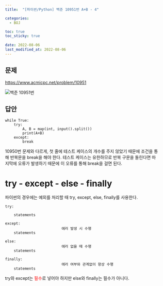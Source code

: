 ```yaml
---
title:  "[파이썬/Python] 백준 10951번 A+B - 4"

categories:
  - BOJ

toc: true
toc_sticky: true
 
date: 2022-08-06
last_modified_at: 2022-08-06
---
```

## 문제

<https://www.acmicpc.net/problem/10951>


![백준 10951번](https://user-images.githubusercontent.com/81560908/183243128-2ba0f912-f1a3-45ac-b9c4-5758eb8518c3.png)


## 답안
```
while True:
    try:
        A, B = map(int, input().split())
        print(A+B)
    except:
        break
```

10950번 문제와 다르게, 첫 줄에 테스트 케이스의 개수를 주지 않았기 때문에 조건을 통해 반복문을 break을 해야 한다. 테스트 케이스는 유한하므로 반복 구문을 돌린다면 마지막에 오류가 발생하기 때문에 이 오류를 통해 break을 걸면 된다. 

# try - except - else - finally

파이썬의 경우에는 예외를 처리할 때 try, except, else, finally를 사용한다. 

```
try:       
                        
    statements           

except:     
                          에러 발생 시 수행
    statements
    
else:
                          에러 없을 때 수행
    statements

finally:     
                          에러 여부와 관계없이 항상 수행
    statements
```

try와 except는 <span style="color:red">필수</span>로 넣어야 하지만 else와 finally는 필수가 아니다. 


